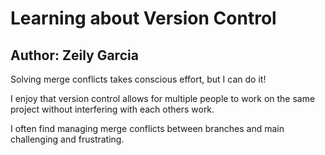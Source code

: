 # Learning about Version Control

## Author: Zeily Garcia

Solving merge conflicts takes conscious effort, but I can do it!

I enjoy that version control allows for multiple people to work on the same project without interfering with each others work.

I often find managing merge conflicts between branches and main challenging and frustrating.